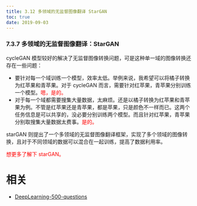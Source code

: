 ```yaml
---
title: 3.12 多领域的无监督图像翻译 StarGAN
toc: true
date: 2019-09-03
---
```


### 7.3.7 多领域的无监督图像翻译：StarGAN

cycleGAN 模型较好的解决了无监督图像转换问题，可是这种单一域的图像转换还存在一些问题：

- 要针对每一个域训练一个模型，效率太低。举例来说，我希望可以将橘子转换为红苹果和青苹果。对于 cycleGAN 而言，需要针对红苹果，青苹果分别训练一个模型。<span style="color:red;">嗯，是的。</span>
- 对于每一个域都需要搜集大量数据，太麻烦。还是以橘子转换为红苹果和青苹果为例。不管是红苹果还是青苹果，都是苹果，只是颜色不一样而已。这两个任务信息是可以共享的，没必要分别训练两个模型。而且针对红苹果，青苹果分别取搜集大量数据太费事。<span style="color:red;">是的。</span>

starGAN 则提出了一个多领域的无监督图像翻译框架，实现了多个领域的图像转换，且对于不同领域的数据可以混合在一起训练，提高了数据利用率。

<span style="color:red;">想更多了解下 starGAN。</span>






# 相关

- [DeepLearning-500-questions](https://github.com/scutan90/DeepLearning-500-questions)
